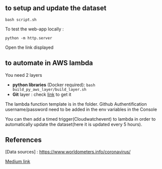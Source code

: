 ## to setup and update the dataset

```bash script.sh```

To test the web-app locally :

```python -m http.server```

Open the link displayed

## to automate in AWS lambda

You need 2 layers
- **python libraries** (Docker required):
```bash build_py_aws_layer/build_layer.sh```
- **Git** layer : check [link](https://github.com/lambci/git-lambda-layer) to get it 

The lambda function template is in the folder. Github Authentification username/password need to be added in the env variables in the Console

You can then add a timed trigger(Cloudwatchevent) to lambda in order to automatically update the dataset(here it is updated every 5 hours).

## References

[Data sources] : https://www.worldometers.info/coronavirus/

[Medium link](https://medium.com/@amtam0/coronavirus-update-by-country-interactive-web-app-using-python-and-plotly-bac547386846?source=friends_link&sk=449aef56cfa9d71d681eb28371ce441d)
